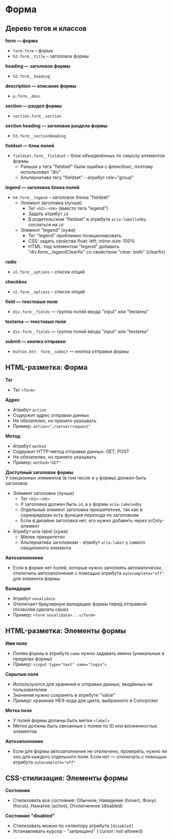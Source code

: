 # Форма

## Дерево тегов и классов
**form — форма**
- `form.form` – форма
- `h2.form__title` – заголовок формы

**heading — заголовок формы**
- `h2.form__heading`

**description — описание формы**
- `p.form__desc`

**section — раздел формы**
- `section.form__section`

**section heading — заголовок раздела формы**
- `h3.form__sectionHeading`

**fieldset — блок полей**
- `fieldset.form__fieldset` – блок объединённых по смыслу элементов формы
  - Раньше у тега "fieldset" были ошибки с флексбокс, поэтому использовал "div"
  - Альтернатива тегу "fieldset" - атрибут role="group"

**legend — заголовок блока полей**
- `h4.form__legend` – заголовок блока "fieldset"
  - Элемент заголовка (лучше)
    - Тег `<h2>-<h6>` (вместо тега "legend")
    - Задать атрибут `id`
    - В родительском "fieldset" в атрибуте `aria-labelledby` сослаться на `id`
  - Элемент "legend" (хуже)
    - Тег "legend" проблемно позиционировать
    - CSS: задать свойства float: left; inline-size: 100%
    - HTML: под элементом "legend" добавить "div.form__legendClearfix" со свойством "clear: both" (clearfix)

**radio**
- `ul.form__options` – список опций

**checkbox**
- `ul.form__options` – список опций

**field — текстовые поля**
- `div.form__fields` — группа полей ввода "input" или "textarea"

**textarea — текстовые поля**
- `div.form__fields` — группа полей ввода "input" или "textarea"

**submit — кнопка отправки**
- `button.btn  form__submit` — кнопка отправки формы


## HTML-разметка: Форма
**Тег**
- Тег `<form>`

**Адрес**
- Атрибут `action`
- Содержит адрес отправки данных
- Не обязателен, но принято указывать
- Пример: `action="./server/request"`

**Метод**
- Атрибут `method`
- Содержит HTTP-метод отправки данных: GET, POST
- Не обязателен, но принято указывать
- Пример: `method="GET"`

**Доступный заголовок формы**<br/>
У секционных элементов (в том числе и у формы) должен быть заголовок
- Элемент заголовка (лучше)
  - Тег `<h2>-<h6>`
  - У заголовка должен быть `id`, а у формы `aria-labeledby`
  - Отдельный элемент заголовка приоритетнее, так как в скринридерах есть функция перехода по заголовкам
  - Если в дизайне заголовка нет, его нужно добавить через srOnly-элемент
- Атрибут aria-label (хуже)
  - Менее приоритетно
  - Альтернатива заголовкам - атрибут `aria-label` у самого секционного элемента

**Автозаполнение**
- Если в форме нет полей, которые нужно заполнять автоматически, отключить автозаполнение с помощью атрибута `autocomplete="off"` для элемента формы

**Валидация**
- Атрибут `novalidate`
- Отключает браузерную валидацию формы перед отправкой (позволяя сделать свою)
- Пример: `<form novalidate>...</form>`


## HTML-разметка: Элементы формы
**Имя поля**
- Полям формы в атрибуте `name` нужно задавать имена (уникальные в пределах формы)
- *Пример:* `<input type="text" name="login">`

**Скрытые поля**
- Используются для хранения и отправки данных, введённых не пользователем
- Значения нужно сохранять в атрибуте "value"
- *Пример:* хранение HEX-кода для цвета, выбранного в Colorpicker

**Метка поля**
- У полей формы должны быть метки `<label>`
- Метки должны быть связанные с полем по ID или вложенностью элементов

**Автозаполнение**
- Если для формы автозаполнение не отключено, проверять, нужно ли оно для каждого отдельного поля. Если нет — отключать с помощью атрибута `autocomplete="off"`


## CSS-стилизация: Элементы формы
**Состояния**
- Стилизовать все состояния: Обычное, Наведение (hover), Фокус (focus), Нажатие (active), Отключенное (disabled)

**Состояние "disabled"**
- Стилизовать можно по селектору атрибута `[disabled]`
- Устанавливать курсор - "запрещено" (`cursor: not-allowed)